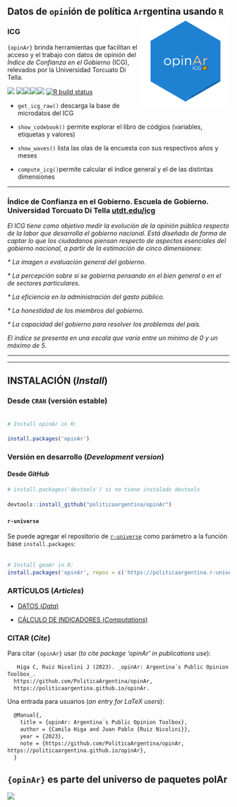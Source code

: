 
<!-- README.md is generated from README.Rmd. Please edit that file -->

## Datos de `opin`ión de política `Ar`rgentina usando `R` <a><img src="man/figures/logo.png" width="200" align="right" /></a>

### ICG

`{opinAr}` brinda herramientas que facilitan el acceso y el trabajo con
datos de opinión del *Índice de Confianza en el Gobierno* (ICG),
relevados por la Universidad Torcuato Di Tella.

<!-- badges: start -->

[![](https://www.r-pkg.org/badges/version/opinAr?color=blue)](https://cran.r-project.org/package=opinAr)
[![](http://cranlogs.r-pkg.org/badges/last-month/opinAr?color=blue)](https://cran.r-project.org/package=opinAr)[![](http://cranlogs.r-pkg.org/badges/last-week/opinAr?color=blue)](https://cran.r-project.org/package=opinAr)[![](http://cranlogs.r-pkg.org/badges/last-month/opinAr?color=blue)](https://cran.r-project.org/package=opinAr)[![](http://cranlogs.r-pkg.org/badges/grand-total/opinAr?color=blue)](https://cran.r-project.org/package=opinAr)
[![R build
status](https://github.com/PoliticaArgentina/opinAr/workflows/R-CMD-check/badge.svg)](https://github.com/PoliticaArgentina/opinAr/actions)

<!-- badges: end -->

- `get_icg_raw()` descarga la base de microdatos del ICG

- `show_codebook()` permite explorar el libro de códgios (variables,
  etiquetas y valores)

- `show_waves()` lista las olas de la encuesta con sus respectivos años
  y meses

- `compute_icg()`permite calcular el índice general y el de las
  distintas dimensiones

------------------------------------------------------------------------

### Índice de Confianza en el Gobierno. Escuela de Gobierno. Universidad Torcuato Di Tella [utdt.edu/icg](https://www.utdt.edu//ver_contenido.php?id_contenido=1351&id_item_menu=2970)

*El ICG tiene como objetivo medir la evolución de la opinión pública
respecto de la labor que desarrolla el gobierno nacional. Está diseñado
de forma de captar lo que los ciudadanos piensan respecto de aspectos
esenciales del gobierno nacional, a partir de la estimación de cinco
dimensiones*:

*\* La imagen o evaluación general del gobierno.*

*\* La percepción sobre si se gobierna pensando en el bien general o en
el de sectores particulares.*

*\* La eficiencia en la administración del gasto público.*

*\* La honestidad de los miembros del gobierno.*

*\* La capacidad del gobierno para resolver los problemas del país.*

*El índice se presenta en una escala que varía entre un mínimo de 0 y un
máximo de 5.*

------------------------------------------------------------------------

------------------------------------------------------------------------

## INSTALACIÓN (*Install*)

### Desde `CRAN` (versión estable)

``` r

# Install opinAr in R:

install.packages('opinAr')
```

### Versión en desarrollo (*Development version*)

#### Desde *GitHub*

``` r
# install.packages('devtools') si no tiene instalado devtools

devtools::install_github("politicaargentina/opinAr")
```

#### `r-universe`

Se puede agregar el repositorio de
[`r-universe`](https://politicaargentina.r-universe.dev/builds) como
parámetro a la función base `install.packages`:

``` r

# Install geoAr in R:
install.packages('opinAr', repos = c('https://politicaargentina.r-universe.dev')
```

### ARTÍCULOS (*Articles*)

- [DATOS
  (*Data*)](https://politicaargentina.github.io/opinAr/articles/data.html)

- [CÁLCULO DE INDICADORES
  (*Computations*)](https://politicaargentina.github.io/opinAr/articles/data.html)

### CITAR (*Cite*)

Para citar `{opinAr}` usar (*to cite package ‘opinAr’ in publications
use*):

       Higa C, Ruiz Nicolini J (2023). _opinAr: Argentina´s Public Opinion Toolbox_.
      https://github.com/PoliticaArgentina/opinAr,
      https://politicaargentina.github.io/opinAr.

Una entrada para usuarios (*an entry for LaTeX users*):

      @Manual{,
        title = {opinAr: Argentina´s Public Opinion Toolbox},
        author = {Camila Higa and Juan Pablo {Ruiz Nicolini}},
        year = {2023},
        note = {https://github.com/PoliticaArgentina/opinAr,
    https://politicaargentina.github.io/opinAr},
      }

## `{opinAr}` es parte del universo de paquetes **polAr**

![](https://github.com/PoliticaArgentina/data_warehouse/raw/master/hex/collage.png)<!-- -->
